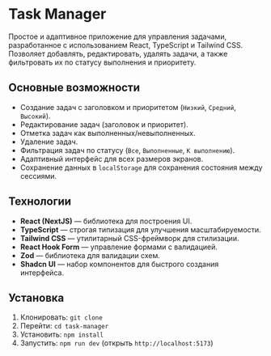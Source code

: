 # Task Manager

Простое и адаптивное приложение для управления задачами, разработанное с использованием React, TypeScript и Tailwind CSS. Позволяет добавлять, редактировать, удалять задачи, а также фильтровать их по статусу выполнения и приоритету.

## Основные возможности

- Создание задач с заголовком и приоритетом (`Низкий`, `Средний`, `Высокий`).
- Редактирование задач (заголовок и приоритет).
- Отметка задач как выполненных/невыполненных.
- Удаление задач.
- Фильтрация задач по статусу (`Все`, `Выполненные`, `К выполнению`).
- Адаптивный интерфейс для всех размеров экранов.
- Сохранение данных в `localStorage` для сохранения состояния между сессиями.

## Технологии

- **React (NextJS)** — библиотека для построения UI.
- **TypeScript** — строгая типизация для улучшения масштабируемости.
- **Tailwind CSS** — утилитарный CSS-фреймворк для стилизации.
- **React Hook Form** — управление формами с валидацией.
- **Zod** — библиотека для валидации схем.
- **Shadcn UI** — набор компонентов для быстрого создания интерфейса.

## Установка

1. Клонировать: `git clone`
2. Перейти: `cd task-manager`
3. Установить: `npm install`
4. Запустить: `npm run dev` (открыть `http://localhost:5173`)
